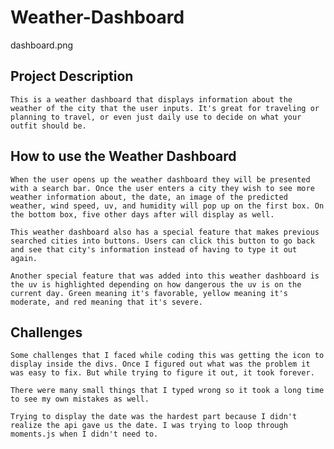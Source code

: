 # Weather-Dashboard
dashboard.png

## Project Description
    This is a weather dashboard that displays information about the weather of the city that the user inputs. It's great for traveling or planning to travel, or even just daily use to decide on what your outfit should be. 

## How to use the Weather Dashboard
    When the user opens up the weather dashboard they will be presented with a search bar. Once the user enters a city they wish to see more weather information about, the date, an image of the predicted weather, wind speed, uv, and humidity will pop up on the first box. On the bottom box, five other days after will display as well. 

    This weather dashboard also has a special feature that makes previous searched cities into buttons. Users can click this button to go back and see that city's information instead of having to type it out again.

    Another special feature that was added into this weather dashboard is the uv is highlighted depending on how dangerous the uv is on the current day. Green meaning it's favorable, yellow meaning it's moderate, and red meaning that it's severe. 

## Challenges
    Some challenges that I faced while coding this was getting the icon to display inside the divs. Once I figured out what was the problem it was easy to fix. But while trying to figure it out, it took forever.

    There were many small things that I typed wrong so it took a long time to see my own mistakes as well. 

    Trying to display the date was the hardest part because I didn't realize the api gave us the date. I was trying to loop through moments.js when I didn't need to. 
